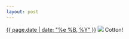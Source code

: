 ```yaml
---
layout: post
---
```


<p>
  <time><a href="/67">{{ page.date | date: "%e %B, %Y" }}</a></time>
  <a href="/67"><img src="{{ site.assets_url }}/67.jpg"/></a>
  <span>Cotton!</span>
</p>
